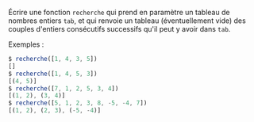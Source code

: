 Écrire une fonction `recherche` qui prend en paramètre un tableau de nombres entiers
`tab`, et qui renvoie un tableau (éventuellement vide) des couples d'entiers consécutifs
successifs qu'il peut y avoir dans `tab`.

Exemples :
```js
$ recherche([1, 4, 3, 5])
[]
$ recherche([1, 4, 5, 3])
[(4, 5)]
$ recherche([7, 1, 2, 5, 3, 4])
[(1, 2), (3, 4)]
$ recherche([5, 1, 2, 3, 8, -5, -4, 7])
[(1, 2), (2, 3), (-5, -4)]
```